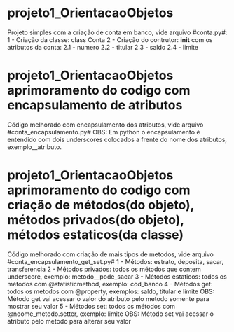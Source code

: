# projeto1_OrientacaoObjetos
Projeto simples com a criação de conta em banco, vide arquivo #conta.py#:
1 - Criação da classe: class Conta
2 - Criação do contrutor: __init__ com os atributos da conta:
  2.1 - numero
  2.2 - titular
  2.3 - saldo
  2.4 - limite

#  projeto1_OrientacaoObjetos aprimoramento do codigo com encapsulamento de atributos
Código melhorado com encapsulamento dos atributos, vide arquivo #conta_encapsulamento.py#
OBS: Em python o encapsulamento é entendido com dois underscores colocados a frente do nome dos atributos, exemplo__atributo.

#  projeto1_OrientacaoObjetos aprimoramento do codigo com criação de métodos(do objeto), métodos privados(do objeto), métodos estaticos(da classe)
Código melhorado com criação de mais tipos de metodos, vide arquivo #conta_encapsulamento_get_set.py#
1 - Métodos: estrato, deposita, sacar, transferencia
2 - Métodos privados: todos os métodos que contem underscore, exemplo: metodo__pode_sacar
3 - Métodos estaticos:  todos os métodos com @statisticmethod, exemplo: cod_banco
4 - Métodos get:  todos os metodos com @property, exemplos: saldo, titular e limite
  OBS: Método get vai acessar o valor do atributo pelo metodo somente para mostrar seu valor
5 - Métodos set: todos os métodos com @noome_metodo.setter, exemplo: limite
  OBS: Método set vai acessar o atributo pelo metodo para alterar seu valor
